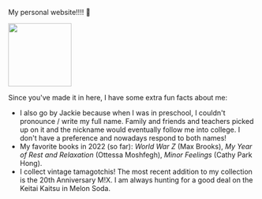 My personal website!!!! 💌

<img src="https://user-images.githubusercontent.com/51148048/194741992-ea661053-7fa4-49c8-9865-b9e6de1c4b09.gif" width="128">

Since you've made it in here, I have some extra fun facts about me:
* I also go by Jackie because when I was in preschool, I couldn't pronounce / write my full name. Family and friends and teachers picked up on it and the nickname would eventually follow me into college. I don't have a preference and nowadays respond to both names! 
* My favorite books in 2022 (so far): *World War Z* (Max Brooks), *My Year of Rest and Relaxation* (Ottessa Moshfegh), *Minor Feelings* (Cathy Park Hong).
* I collect vintage tamagotchis! The most recent addition to my collection is the 20th Anniversary M!X. I am always hunting for a good deal on the Keitai Kaitsu in Melon Soda. 

